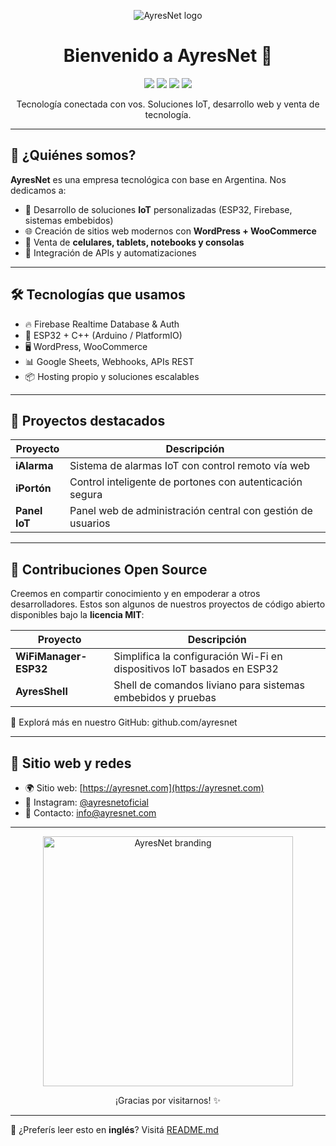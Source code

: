 <p align="center">
  <img src="https://res.cloudinary.com/dxunooptp/image/upload/v1754359437/banner_github_20250804_225256_0000_i9yrwv.jpg" alt="AyresNet logo"/>
</p>

<h1 align="center">Bienvenido a AyresNet 👋</h1>

<p align="center">
  <img src="https://img.shields.io/badge/ESP32-ready-blue?logo=espressif" />
  <img src="https://img.shields.io/badge/Firebase-integrated-orange?logo=firebase" />
  <img src="https://img.shields.io/badge/WordPress-eCommerce-blueviolet?logo=wordpress" />
  <img src="https://img.shields.io/badge/Arctic%20Code%20Vault%20Contributor-%F0%9F%8F%94%EF%B8%8F-blue" />
</p>

<p align="center">
  Tecnología conectada con vos. Soluciones IoT, desarrollo web y venta de tecnología.
</p>

---

## 🚀 ¿Quiénes somos?

**AyresNet** es una empresa tecnológica con base en Argentina. Nos dedicamos a:

- 🧠 Desarrollo de soluciones **IoT** personalizadas (ESP32, Firebase, sistemas embebidos)
- 🌐 Creación de sitios web modernos con **WordPress + WooCommerce**
- 📱 Venta de **celulares, tablets, notebooks y consolas**
- 🧩 Integración de APIs y automatizaciones

---

## 🛠️ Tecnologías que usamos

- 🔥 Firebase Realtime Database & Auth
- 📶 ESP32 + C++ (Arduino / PlatformIO)
- 🖥️ WordPress, WooCommerce
- 📊 Google Sheets, Webhooks, APIs REST
- 📦 Hosting propio y soluciones escalables

---

## 📱 Proyectos destacados

| Proyecto        | Descripción                                                   |
|-----------------|---------------------------------------------------------------|
| **iAlarma**     | Sistema de alarmas IoT con control remoto vía web            |
| **iPortón**     | Control inteligente de portones con autenticación segura     |
| **Panel IoT**   | Panel web de administración central con gestión de usuarios  |

---

## 🧩 Contribuciones Open Source

Creemos en compartir conocimiento y en empoderar a otros desarrolladores. Estos son algunos de nuestros proyectos de código abierto disponibles bajo la **licencia MIT**:

| Proyecto              | Descripción                                                              |
|-----------------------|--------------------------------------------------------------------------|
| **WiFiManager-ESP32** | Simplifica la configuración Wi-Fi en dispositivos IoT basados en ESP32   |
| **AyresShell**        | Shell de comandos liviano para sistemas embebidos y pruebas              |

🔗 Explorá más en nuestro GitHub: github.com/ayresnet

---

## 🔗 Sitio web y redes

- 🌍 Sitio web: [https://ayresnet.com](https://ayresnet.com)
- 📱 Instagram: [@ayresnetoficial](https://instagram.com/ayresnetoficial)
- 📧 Contacto: info@ayresnet.com

---

<p align="center">
  <img src="https://ayresnet.com/wp-content/uploads/2024/12/ayresnet-logo-transparente-blanco.webp" width="400" alt="AyresNet branding"/>
</p>

<p align="center">
  ¡Gracias por visitarnos! ✨
</p>

---
📄 ¿Preferís leer esto en **inglés**? Visitá [README.md](README.md)

